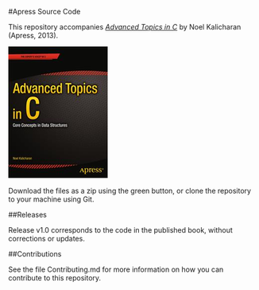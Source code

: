 #Apress Source Code

This repository accompanies [*Advanced Topics in C*](http://www.apress.com/9781430264002) by Noel Kalicharan (Apress, 2013).

![Cover image](9781430264002.jpg)

Download the files as a zip using the green button, or clone the repository to your machine using Git.

##Releases

Release v1.0 corresponds to the code in the published book, without corrections or updates.

##Contributions

See the file Contributing.md for more information on how you can contribute to this repository.
